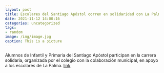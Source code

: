 ```yaml
---
layout: post
title: Escolares del Santiago Apóstol corren en solidaridad con La Palma
date: 2021-11-12 14:00:16
categories: uncategorized
tags:
- random
image: /img/image.jpg
caption: This is a picture
---
```

Alumnos de Infantil y Primaria del Santiago Apóstol participan en la carrera solidaria, organizada por el colegio con la colaboración municipal, en apoyo a los escolares de La Palma.  [link](https://www.ayto-villacanada.es/educacion/escolares-del-santiago-apostol-corren-en-solidaridad-con-la-palma/)

